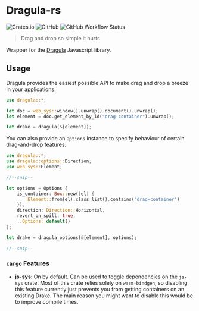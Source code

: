 # Dragula-rs

![Crates.io](https://img.shields.io/crates/v/dragula)
![GitHub](https://img.shields.io/github/license/Xavientois/dragula-rs)
![GitHub Workflow Status](https://github.com/Xavientois/dragula-rs/workflows/tests/badge.svg)

> Drag and drop so simple it hurts

Wrapper for the [Dragula](https://bevacqua.github.io/dragula/) Javascript library.

## Usage
Dragula provides the easiest possible API to make drag and drop a breeze in your
applications.
```rust
use dragula::*;

let doc = web_sys::window().unwrap().document().unwrap();
let element = doc.get_element_by_id("drag-container").unwrap();

let drake = dragula(&[element]);

```

You can also provide an `Options` instance to specify
behaviour of certain drag-and-drop features.
```rust
use dragula::*;
use dragula::options::Direction;
use web_sys::Element;

//--snip--

let options = Options {
    is_container: Box::new(|el| {
        Element::from(el).class_list().contains("drag-container")
    }),
    direction: Direction::Horizontal,
    revert_on_spill: true,
    ..Options::default()
};

let drake = dragula_options(&[element], options);

//--snip--

```

### `cargo` Features
- **js-sys**: On by default. Can be used to toggle dependencies on the `js-sys`
  crate. Most of this crate relies solely on `wasm-bindgen`, so disabling this
  feature currently just prevents you from getting containers on an existing
  Drake. The main reason you might want to disable this would be to improve compile
  times.
